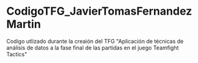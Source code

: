 # CodigoTFG_JavierTomasFernandezMartin
 Codigo utlizado durante la creaión del TFG "Aplicación de técnicas de análisis de datos a la fase final de las partidas en el juego Teamfight Tactics"
